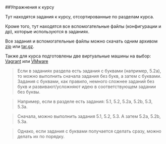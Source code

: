 ##Упражнения к курсу

Тут находятся задания к курсу, отсортированные по разделам курса.

Кроме того, тут находятся все вспомогательные файлы (конфигурации и др), которые используются в заданиях.

Все задания и вспомогательные файлы можно скачать одним архивом [zip](https://github.com/natenka/PyNEng/blob/master/exercises.zip) или [tar.gz](https://github.com/natenka/PyNEng/blob/master/exercises.tar.gz).

Также для курса подготовлены две виртуальные машины на выбор: [Vagrant](https://github.com/natenka/PyNEng/tree/master/exercises/vm/vagrant.md) или [VMware](https://github.com/natenka/PyNEng/tree/master/exercises/vm/vmware.md)

> Если в заданиях раздела есть задания с буквами (например, 5.2a), то можно выполнить сначала задания без букв, а затем с буквами. Задания с буквами, как правило, немного сложнее заданий без букв и развивают/усложняют идею в соответствующем задании без буквы.

> Например, если в разделе есть задания: 5.1, 5.2, 5.2a, 5.2b, 5.3, 5.3a.

> Сначала, можно выполнить задания 5.1, 5.2, 5.3. А затем 5.2a, 5.2b, 5.3a.

> Однако, если задания с буквами получается сделать сразу, можно делать их по порядку.

